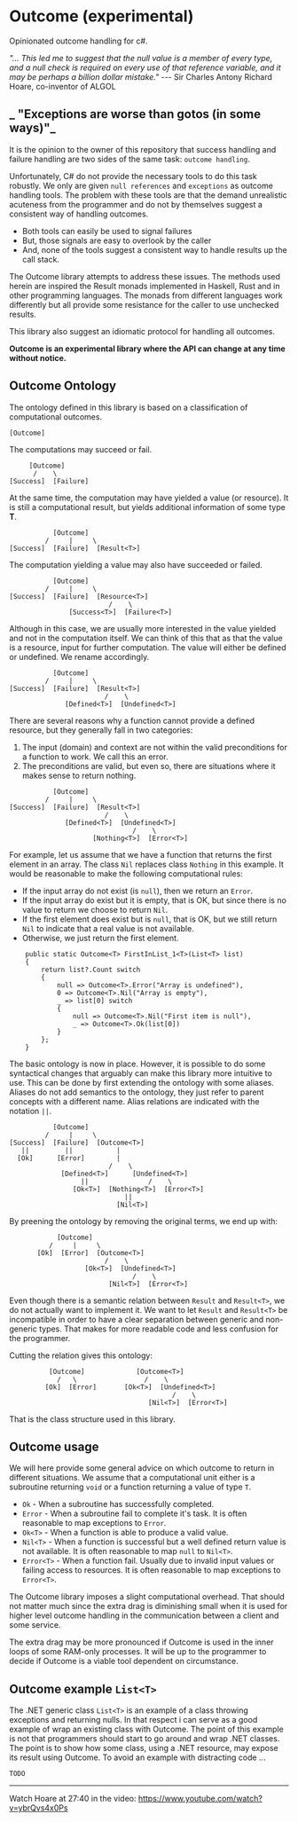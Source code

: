 # Outcome (experimental)

Opinionated outcome handling for c#.

_"... This led me to suggest that the null value is a member of every type, 
and a null check is required on every use of that reference variable, 
and it may be perhaps a billion dollar mistake."_ 
--- Sir Charles Antony Richard Hoare, co-inventor of ALGOL 

_ "Exceptions are worse than gotos (in some ways)"_
--- 
It is the opinion to the owner of this repository that success handling and 
failure handling are two sides of the same task: `outcome handling`.

Unfortunately, C# do not provide the necessary tools to do this task robustly.
We only are given `null references` and `exceptions` as outcome handling tools.
The problem with these tools are that the demand unrealistic acuteness from the programmer and 
do not by themselves suggest a consistent way of handling outcomes.

- Both tools can easily be used to signal failures
- But, those signals are easy to overlook by the caller
- And, none of the tools suggest a consistent way to handle results up the call stack.

The Outcome library attempts to address these issues.
The methods used herein are inspired the Result monads implemented in Haskell, 
Rust and in other programming languages.
The monads from different languages work differently but 
all provide some resistance for the caller to use unchecked results.

This library also suggest an idiomatic protocol for handling all outcomes.

**Outcome is an experimental library where the API can change at any time without notice.**

## Outcome Ontology

The ontology defined in this library is based on a classification of computational outcomes.

```
[Outcome]
```

The computations may succeed or fail.

```
     [Outcome]
      /    \
[Success]  [Failure]   
```
At the same time, the computation may have yielded a value (or resource). It is still a computational result, but yields additional information of some type **T**.
```
           [Outcome]
         /     |     \
[Success]  [Failure]  [Result<T>] 
```
The computation yielding a value may also have succeeded or failed.
```
           [Outcome]
         /     |     \
[Success]  [Failure]  [Resource<T>] 
                         /    \
               [Success<T>]  [Failure<T>]              
```
Although in this case, we are usually more interested in the value yielded and not in the computation itself.
We can think of this that as that the value is a resource, input for further computation.
The value will either be defined or undefined. We rename accordingly.
```
           [Outcome]
         /     |     \
[Success]  [Failure]  [Result<T>] 
                        /    \
              [Defined<T>]  [Undefined<T>]              
```
There are several reasons why a function cannot provide a defined resource, but they generally fall in two categories:
1. The input (domain) and context are not within the valid preconditions for a function to work. We call this an error.
2. The preconditions are valid, but even so, there are situations where it makes sense to return nothing.
```
           [Outcome]
         /     |     \
[Success]  [Failure]  [Result<T>] 
                        /    \
              [Defined<T>]  [Undefined<T>]              
                               /    \
                     [Nothing<T>]  [Error<T>]              
```
For example, let us assume that we have a function that returns the first element in an array.
The class `Nil` replaces class `Nothing` in this example.
It would be reasonable to make the following computational rules:
- If the input array do not exist (is `null`), then we return an `Error`.
- If the input array do exist but it is empty, that is OK, but since there is no value to return we choose to return `Nil`.
- If the first element does exist but is `null`, that is OK, but we still return `Nil` to indicate that a real value is not available.
- Otherwise, we just return the first element.
```
    public static Outcome<T> FirstInList_1<T>(List<T> list)
    {
        return list?.Count switch
        {
            null => Outcome<T>.Error("Array is undefined"),
            0 => Outcome<T>.Nil("Array is empty"),
            _ => list[0] switch
            {
                null => Outcome<T>.Nil("First item is null"),
                _ => Outcome<T>.Ok(list[0])
            }
        };
    }
```
The basic ontology is now in place.
However, it is possible to do some syntactical changes that arguably can make this library more intuitive to use.
This can be done by first extending the ontology with some aliases. 
Aliases do not add semantics to the ontology, they just refer to parent concepts with a different name.
Alias relations are indicated with the notation `||`.
```
           [Outcome]
         /     |     \
[Success]  [Failure]  [Outcome<T>] 
   ||         ||           |
  [Ok]      [Error]        | 
                         /    \
             [Defined<T>]      [Undefined<T>]              
                  ||               /    \
                [Ok<T>]  [Nothing<T>]  [Error<T>]
                             ||
                           [Nil<T>]              
```
By preening the ontology by removing the original terms, we end up with:
```
            [Outcome]
          /     |     \
       [Ok]  [Error]  [Outcome<T>] 
                        /    \
                   [Ok<T>]  [Undefined<T>]              
                               /    \
                         [Nil<T>]  [Error<T>]              
```
Even though there is a semantic relation between `Result` and `Result<T>`, we do not actually want to implement it.
We want to let `Result` and `Result<T>` be incompatible in order to have a clear separation between generic and non-generic types.
That makes for more readable code and less confusion for the programmer.

Cutting the relation gives this ontology:
```
          [Outcome]             [Outcome<T>]
            /   \                 /    \
         [Ok]  [Error]       [Ok<T>]  [Undefined<T>]              
                                         /    \
                                   [Nil<T>]  [Error<T>]              
```

That is the class structure used in this library.

## Outcome usage
We will here provide some general advice on which outcome to return in different situations.
We assume that a computational unit either is a subroutine returning `void` or 
a function returning a value of type `T`.

- `Ok` - When a subroutine has successfully completed.
- `Error` - When a subroutine fail to complete it's task. It is often reasonable to map exceptions to `Error`.
- `Ok<T>` - When a function is able to produce a valid value.
- `Nil<T>` - When a function is successful but a well defined return value is not available. It is often reasonable to map `null` to `Nil<T>`.
- `Error<T>` - When a function fail. Usually due to invalid input values or failing access to resources.  It is often reasonable to map exceptions to `Error<T>`.

The Outcome library imposes a slight computational overhead.
That should not matter much since the extra drag is diminishing small when it is used for 
higher level outcome handling in the communication between a client and some service. 

The extra drag may be more pronounced if Outcome is used in the inner loops of some RAM-only processes.
It will be up to the programmer to decide if Outcome is a viable tool dependent on circumstance.  

## Outcome example `List<T>`

The .NET generic class `List<T>` is an example of a class throwing exceptions and returning nulls.
In that respect i can serve as a good example of wrap an existing class with Outcome.
The point of this example is not that programmers should start to go around and wrap .NET classes.
The point is to show how some class, using a .NET resource, may expose its result using Outcome.
To avoid an example with distracting code ...

`TODO`


---
Watch Hoare at 27:40 in the video: https://www.youtube.com/watch?v=ybrQvs4x0Ps 
